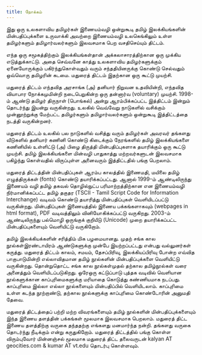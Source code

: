 ```yaml
---
title: நோக்கம்
---
```


இது ஒரு உலகளாவிய தமிழர்கள் இணையம்வழி ஒன்றுகூடி தமிழ் இலக்கியங்களின் மின்பதிப்புக்களை உருவாக்கி அவற்றை இணையம்வழி உலகெங்கிலும் உள்ள தமிழர்களும் தமிழார்வலர்களும் இலவசமாக பெற வசதிசெய்யும் திட்டம்.

எந்த ஒரு சமூகத்திற்கும் இலக்கியங்கள்தான் அக்கலாசாரத்திற்கான ஒரு முக்கிய எடுத்துக்காட்டு. அதை செவ்வனே காத்து உலகளாவிய தமிழர்களுக்கும் ஏனையோருக்கும் பகிர்ந்துகொள்வதும் வரும் சந்ததியினருக்கு கொண்டு செல்வதும் ஒவ்வொரு தமிழரின் கடமை. மதுரைத் திட்டம் இதற்கான ஒரு கூட்டு முயற்சி.

மதுரைத் திட்டம் எந்தவித அரசாங்க (அ) தனியார் நிறுவன உதவியின்றி, எந்தவித வியாபார நோக்கமுமின்றி நடைபெறுகின்ற ஒரு தன்னார்வ (voluntary) முயற்சி. 1998-ம் ஆண்டு தமிழர் திருநாள் (பொங்கல்) அன்று ஆரம்பிக்கப்பட்ட இத்திட்டம் இன்றும் தொடர்ந்து இயன்று வருகின்றது. உலகில் வெவ்வேறு நாடுகளில் வசிக்கும் முன்னூற்றுக்கு மேற்பட்ட தமிழர்களும் தமிழார்வலர்களும் ஒன்றுகூடி இத்திட்டத்தை நடத்தி வருகின்றனர்.

மதுரைத் திட்டம் உலகில் பல நாடுகளில் வசித்து வரும் தமிழர்கள் அவரவர் தங்களது வீடுகளில் தனியார் கணினி கொண்டு கிடைக்கும் நேரங்களில் தமிழ் இலக்கியங்களை கணினியில் உள்ளிட்டு (அ) பிழை திருத்தி மின்பதிப்புகளாக தயாரிக்கும் ஒரு கூட்டு முயற்சி. தமிழ் இலக்கியங்களை மின்வழி பாதுகாத்து மற்றவர்களுடன் இலவசமாக பகிழ்ந்து கொள்வதில் விருப்புள்ள அனைவரும் இத்திட்டதில் பங்கு பெறலாம்.

மதுரைத் திட்டத்தின் மின்பதிப்புகள் ஆரம்ப காலத்தில் இணைமதி, மயிலை தமிழ் எழுத்திருக்கள் (fonts) கொண்டு தயாரிக்கப்பட்டது. ஆனால் 1999-ம் ஆண்டிலிருந்து இணையம் வழி தமிழ் தகவல் தொழில்நுட்ப பரிமாற்றத்திற்கான என இணையம்வழி நிர்மானிக்கப்பட்ட தமிழ் தகுதர (TSCII - Tamil Script Code for Information Interchange) வடிவம் கொண்டு தயாரித்து மின்பதிப்புகள் வெளியிடப்பட்டு வருகின்றது. மின்பதிப்புகள் இணையத்தில் இணைய பக்கங்களாகவும் (webpages in html format), PDF வடிவத்திலும் வினியோகிக்கப்பட்டு வருகிறது. 2003-ம் ஆண்டிலிருந்து பல்மொழி ஒருங்குக் குறியீடு (Unicode) முறை தயாரிக்கப்பட்ட மின்பதிப்புகளையும் வெளியிட்டு வருகிறோம்.

தமிழ் இலக்கியக்களின் சரித்திம் மிக பழமையானது. முதற் சங்க கால நூல்கள்இரண்டாயிரம் ஆண்டுகளுக்கு முன்பே இயற்றப்பட்டது என்பது வல்லுனர்கள் கருத்து. மதுரைத் திட்டம் காலம், சமயம், தேசப்பிரிவு, இலக்கியப்பிரிவு போன்ற எவ்வித பாகுபாடுமின்றி எல்லாவிதமான தமிழ் நூல்களின் மின்பதிப்புக்களை வெளியிட்டு வருகின்றது. தொன்றுதொட்ட சங்க கால நூல்கள்முதல் தற்கால தமிழ்நூல்கள் வரை அனைத்தும் வெளியிடப்படுகிறது. ஒரேஒரு கட்டுப்பாடு புத்தக வடிவில் வெளியான நூல்களுக்கான காப்புரிமைகளுக்கு மரியாதை கொடுத்து கண்ணியமாக நடப்பது. காப்புரிமை இல்லா எல்லா நூல்களையும் மின்பதிப்பில் வெளியிடலாம். காப்புரிமை உள்ள கடந்த நூற்றாண்டு, தற்கால நூல்களுக்கு காப்புரிமை கொண்டோரின் அனுமதி தேவை.

மதுரைத் திட்டத்தைப் பற்றி மற்ற விவரங்களையும் தமிழ் நூல்களின் மின்பதிப்புக்களையும் இந்த இணைய தளத்தின் பக்கங்கள் மூலமாக இலவசமாக பெறலாம். மதுரைத் திட்ட இணைய தளத்திற்கு வருகை தந்ததற்கு எங்களது மனமார்ந்த நன்றி. தங்களது வருகை தொடர்ந்து நீடிக்கும் என்று கருதுகிறோம். மதுரைத் திட்டத்தில் பங்கு கொள்ள விரும்புவோர் மின்னஞ்சல் மூலமாக மதுரைத் திட்ட தலைவருடன் kalyan AT geocities.com & kumar AT vt.edu தொடர்பு கொள்ளவும்.